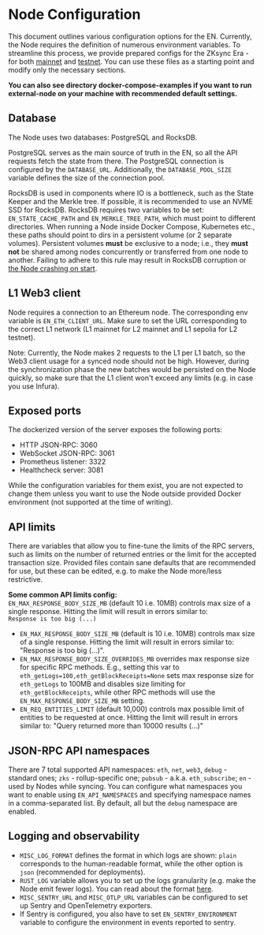 # Node Configuration

This document outlines various configuration options for the EN. Currently, the Node requires the definition of numerous
environment variables. To streamline this process, we provide prepared configs for the ZKsync Era - for both
[mainnet](prepared_configs/mainnet-config.env) and [testnet](prepared_configs/testnet-sepolia-config.env). You can use
these files as a starting point and modify only the necessary sections.

**You can also see directory docker-compose-examples if you want to run external-node on your machine with recommended
default settings.**

## Database

The Node uses two databases: PostgreSQL and RocksDB.

PostgreSQL serves as the main source of truth in the EN, so all the API requests fetch the state from there. The
PostgreSQL connection is configured by the `DATABASE_URL`. Additionally, the `DATABASE_POOL_SIZE` variable defines the
size of the connection pool.

RocksDB is used in components where IO is a bottleneck, such as the State Keeper and the Merkle tree. If possible, it is
recommended to use an NVME SSD for RocksDB. RocksDB requires two variables to be set: `EN_STATE_CACHE_PATH` and
`EN_MERKLE_TREE_PATH`, which must point to different directories. When running a Node inside Docker Compose, Kubernetes
etc., these paths should point to dirs in a persistent volume (or 2 separate volumes). Persistent volumes **must** be
exclusive to a node; i.e., they **must not** be shared among nodes concurrently or transferred from one node to another.
Failing to adhere to this rule may result in RocksDB corruption or
[the Node crashing on start](05_troubleshooting.md#rocksdb-issues).

## L1 Web3 client

Node requires a connection to an Ethereum node. The corresponding env variable is `EN_ETH_CLIENT_URL`. Make sure to set
the URL corresponding to the correct L1 network (L1 mainnet for L2 mainnet and L1 sepolia for L2 testnet).

Note: Currently, the Node makes 2 requests to the L1 per L1 batch, so the Web3 client usage for a synced node should not
be high. However, during the synchronization phase the new batches would be persisted on the Node quickly, so make sure
that the L1 client won't exceed any limits (e.g. in case you use Infura).

## Exposed ports

The dockerized version of the server exposes the following ports:

- HTTP JSON-RPC: 3060
- WebSocket JSON-RPC: 3061
- Prometheus listener: 3322
- Healthcheck server: 3081

While the configuration variables for them exist, you are not expected to change them unless you want to use the Node
outside provided Docker environment (not supported at the time of writing).

## API limits

There are variables that allow you to fine-tune the limits of the RPC servers, such as limits on the number of returned
entries or the limit for the accepted transaction size. Provided files contain sane defaults that are recommended for
use, but these can be edited, e.g. to make the Node more/less restrictive.

**Some common API limits config:**\
`EN_MAX_RESPONSE_BODY_SIZE_MB` (default 10 i.e. 10MB) controls max size of a single response. Hitting the limit will result
in errors similar to:\
`Response is too big (...)`

- `EN_MAX_RESPONSE_BODY_SIZE_MB` (default is 10 i.e. 10MB) controls max size of a single response. Hitting the limit
  will result in errors similar to: "Response is too big (...)".
- `EN_MAX_RESPONSE_BODY_SIZE_OVERRIDES_MB` overrides max response size for specific RPC methods. E.g., setting this var
  to `eth_getLogs=100,eth_getBlockReceipts=None` sets max response size for `eth_getLogs` to 100MB and disables size
  limiting for `eth_getBlockReceipts`, while other RPC methods will use the `EN_MAX_RESPONSE_BODY_SIZE_MB` setting.
- `EN_REQ_ENTITIES_LIMIT` (default 10,000) controls max possible limit of entities to be requested at once. Hitting the
  limit will result in errors similar to: "Query returned more than 10000 results (...)"

## JSON-RPC API namespaces

There are 7 total supported API namespaces: `eth`, `net`, `web3`, `debug` - standard ones; `zks` - rollup-specific one;
`pubsub` - a.k.a. `eth_subscribe`; `en` - used by Nodes while syncing. You can configure what namespaces you want to
enable using `EN_API_NAMESPACES` and specifying namespace names in a comma-separated list. By default, all but the
`debug` namespace are enabled.

## Logging and observability

- `MISC_LOG_FORMAT` defines the format in which logs are shown: `plain` corresponds to the human-readable format, while
  the other option is `json` (recommended for deployments).
- `RUST_LOG` variable allows you to set up the logs granularity (e.g. make the Node emit fewer logs). You can read about
  the format [here](https://docs.rs/env_logger/0.10.0/env_logger/#enabling-logging).
- `MISC_SENTRY_URL` and `MISC_OTLP_URL` variables can be configured to set up Sentry and OpenTelemetry exporters.
- If Sentry is configured, you also have to set `EN_SENTRY_ENVIRONMENT` variable to configure the environment in events
  reported to sentry.
